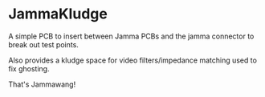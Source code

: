 # JammaKludge

A simple PCB to insert between Jamma PCBs and the jamma connector to break out test points.

Also provides a kludge space for video filters/impedance matching used to fix ghosting.

That's Jammawang!